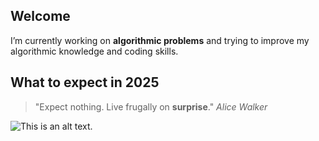 ## Welcome
I’m currently working on **algorithmic problems** and trying to improve my algorithmic knowledge and coding skills.

## What to expect in 2025

>"Expect nothing. Live frugally on **surprise**."
>*Alice Walker*

![This is an alt text.](https://c02.purpledshub.com/uploads/sites/48/2024/01/moon-phases-2025-scaled.jpg?webp=1&w=1200 "This is a sample image.")

<!--
**AskaReign/AskaReign** is a ✨ _special_ ✨ repository because its `README.md` (this file) appears on your GitHub profile.

Here are some ideas to get you started:

- 🔭 I’m currently working on algorithmic problems
- 🌱 I’m currently learning ...
- 👯 I’m looking to collaborate on ...
- 🤔 I’m looking for help with ...
- 💬 Ask me about ...
- 📫 How to reach me: ...
- 😄 Pronouns: ...
- ⚡ Fun fact: ...
-->

